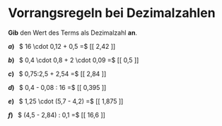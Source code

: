 <!--
version:  0.0.1

language: de

@style
main > *:not(:last-child) {
  margin-bottom: 3rem;
}

input {
    text-align: center;
}

.flex-container {
    display: flex;
    flex-wrap: wrap;
    align-items: stretch;
    gap: 20px;
}

.flex-child {
    flex: 1;
    min-width: 350px;
    margin-right: 20px;
}

@media (max-width: 400px) {
    .flex-child {
        flex: 100%;
        margin-right: 0;
    }
}
@end

formula: \carry   \textcolor{red}{\scriptsize #1}
formula: \digit   \rlap{\carry{#1}}\phantom{#2}#2
formula: \permil  \text{‰}

import: https://raw.githubusercontent.com/LiaTemplates/Tikz-Jax/main/README.md

script: https://cdn.jsdelivr.net/gh/LiaTemplates/Tikz-Jax@main/dist/index.js


tags: Dezimalzahlen, Vorrangsregeln, leicht, niedrig, Angeben

comment: Rechne mit Dezimalzahlen im Kopf. Achte auf die Vorrangsregeln.

author: Martin Lommatzsch

-->




# Vorrangsregeln bei Dezimalzahlen

**Gib** den Wert des Terms als Dezimalzahl **an**.

<section class="flex-container">

<div class="flex-child">

__$a)\;\;$__ $ 16 \cdot 0,12 + 0,5 =$ [[  2,42  ]]

</div> 
<div class="flex-child">

__$b)\;\;$__ $ 0,4 \cdot 0,8 + 2 \cdot 0,09 =$ [[  0,5  ]]

</div> 
<div class="flex-child">

__$c)\;\;$__ $ 0,75:2,5 + 2,54 =$ [[  2,84  ]]

</div> 
<div class="flex-child">

__$d)\;\;$__ $ 0,4 - 0,08 : 16 =$ [[  0,395  ]]

</div> 
<div class="flex-child">

__$e)\;\;$__ $ 1,25 \cdot (5,7 - 4,2) =$ [[  1,875  ]]

</div> 
<div class="flex-child">

__$f)\;\;$__ $ (4,5 - 2,84) : 0,1 =$ [[  16,6  ]]

</div> 
</section>





